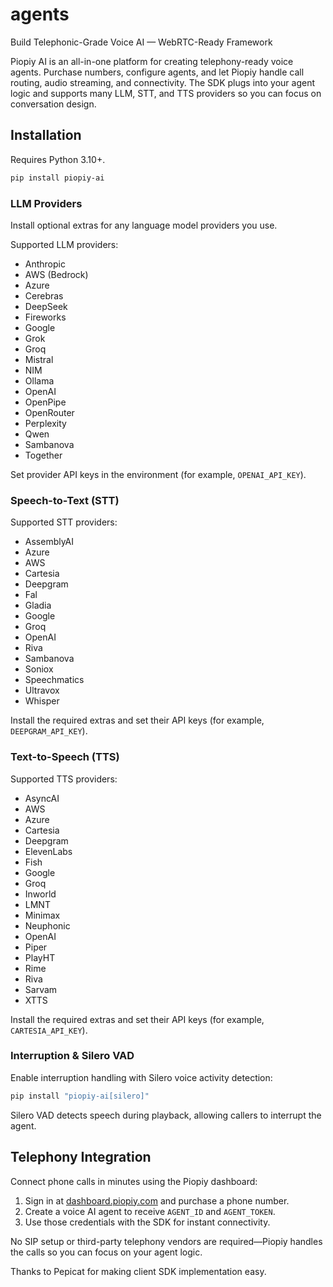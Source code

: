 # agents
Build Telephonic-Grade Voice AI — WebRTC-Ready Framework

Piopiy AI is an all-in-one platform for creating telephony-ready voice agents. Purchase numbers, configure agents, and let Piopiy handle call routing, audio streaming, and connectivity. The SDK plugs into your agent logic and supports many LLM, STT, and TTS providers so you can focus on conversation design.

## Installation

Requires Python 3.10+.

```bash
pip install piopiy-ai
```

### LLM Providers

Install optional extras for any language model providers you use.

Supported LLM providers:

- Anthropic
- AWS (Bedrock)
- Azure
- Cerebras
- DeepSeek
- Fireworks
- Google
- Grok
- Groq
- Mistral
- NIM
- Ollama
- OpenAI
- OpenPipe
- OpenRouter
- Perplexity
- Qwen
- Sambanova
- Together

Set provider API keys in the environment (for example, `OPENAI_API_KEY`).

### Speech-to-Text (STT)

Supported STT providers:

- AssemblyAI
- Azure
- AWS
- Cartesia
- Deepgram
- Fal
- Gladia
- Google
- Groq
- OpenAI
- Riva
- Sambanova
- Soniox
- Speechmatics
- Ultravox
- Whisper

Install the required extras and set their API keys (for example, `DEEPGRAM_API_KEY`).

### Text-to-Speech (TTS)

Supported TTS providers:

- AsyncAI
- AWS
- Azure
- Cartesia
- Deepgram
- ElevenLabs
- Fish
- Google
- Groq
- Inworld
- LMNT
- Minimax
- Neuphonic
- OpenAI
- Piper
- PlayHT
- Rime
- Riva
- Sarvam
- XTTS

Install the required extras and set their API keys (for example, `CARTESIA_API_KEY`).

### Interruption & Silero VAD

Enable interruption handling with Silero voice activity detection:

```bash
pip install "piopiy-ai[silero]"
```

Silero VAD detects speech during playback, allowing callers to interrupt the agent.

## Telephony Integration

Connect phone calls in minutes using the Piopiy dashboard:

1. Sign in at [dashboard.piopiy.com](https://dashboard.piopiy.com) and purchase a phone number.
2. Create a voice AI agent to receive `AGENT_ID` and `AGENT_TOKEN`.
3. Use those credentials with the SDK for instant connectivity.

No SIP setup or third-party telephony vendors are required—Piopiy handles the calls so you can focus on your agent logic.

Thanks to Pepicat for making client SDK implementation easy.

